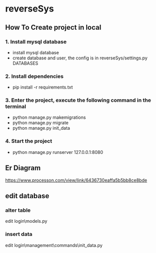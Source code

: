# reverseSys

## How To Create project in local

### 1. Install mysql database
- install mysql database
- create database and user, the config is in reverseSys/settings.py DATABASES
### 2. Install dependencies
- pip install -r requirements.txt
### 3. Enter the project, execute the following command in the terminal
- python manage.py makemigrations
- python manage.py migrate
- python manage.py init_data
### 4. Start the project
- python manage.py runserver 127.0.0.1:8080

## Er Diagram
https://www.processon.com/view/link/6436730eaffa5b5bb8ce8bde

## edit database
### alter table
edit login\models.py
### insert data
edit login\management\commands\init_data.py